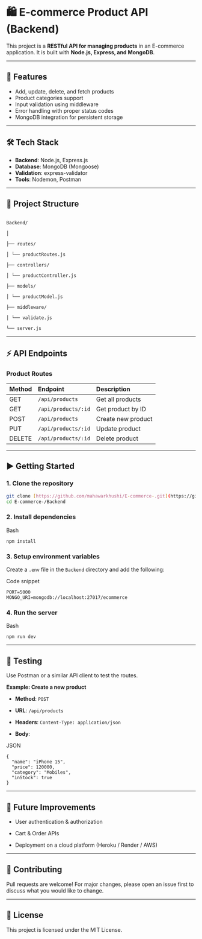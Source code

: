 # 🛍️ E-commerce Product API (Backend)

This project is a **RESTful API for managing products** in an E-commerce application.
It is built with **Node.js, Express, and MongoDB**.

---

## 🚀 Features

- Add, update, delete, and fetch products
- Product categories support
- Input validation using middleware
- Error handling with proper status codes
- MongoDB integration for persistent storage

---

## 🛠️ Tech Stack

- **Backend**: Node.js, Express.js
- **Database**: MongoDB (Mongoose)
- **Validation**: express-validator
- **Tools**: Nodemon, Postman

---

## 📂 Project Structure


```

Backend/

│

├── routes/

│ └── productRoutes.js

├── controllers/

│ └── productController.js

├── models/

│ └── productModel.js

├── middleware/

│ └── validate.js

└── server.js

```

---

## ⚡ API Endpoints

### Product Routes

| Method | Endpoint              | Description        |
| :----- | :-------------------- | :----------------- |
| GET    | `/api/products`       | Get all products   |
| GET    | `/api/products/:id`   | Get product by ID  |
| POST   | `/api/products`       | Create new product |
| PUT    | `/api/products/:id`   | Update product     |
| DELETE | `/api/products/:id`   | Delete product     |

---

## ▶️ Getting Started

### 1. Clone the repository

```bash
git clone [https://github.com/mahawarkhushi/E-commerce-.git](https://github.com/mahawarkhushi/E-commerce-.git)
cd E-commerce-/Backend

```

### 2. Install dependencies

Bash

```
npm install

```

### 3. Setup environment variables

Create a `.env` file in the `Backend` directory and add the following:

Code snippet

```
PORT=5000
MONGO_URI=mongodb://localhost:27017/ecommerce

```

### 4. Run the server

Bash

```
npm run dev

```

----------

## 🧪 Testing

Use Postman or a similar API client to test the routes.

**Example: Create a new product**

-   **Method**: `POST`
    
-   **URL**: `/api/products`
    
-   **Headers**: `Content-Type: application/json`
    
-   **Body**:
    

JSON

```
{
  "name": "iPhone 15",
  "price": 120000,
  "category": "Mobiles",
  "inStock": true
}

```

----------

## 📌 Future Improvements

-   User authentication & authorization
    
-   Cart & Order APIs
    
-   Deployment on a cloud platform (Heroku / Render / AWS)
    

----------

## 🤝 Contributing

Pull requests are welcome! For major changes, please open an issue first to discuss what you would like to change.

----------

## 📜 License

This project is licensed under the MIT License.